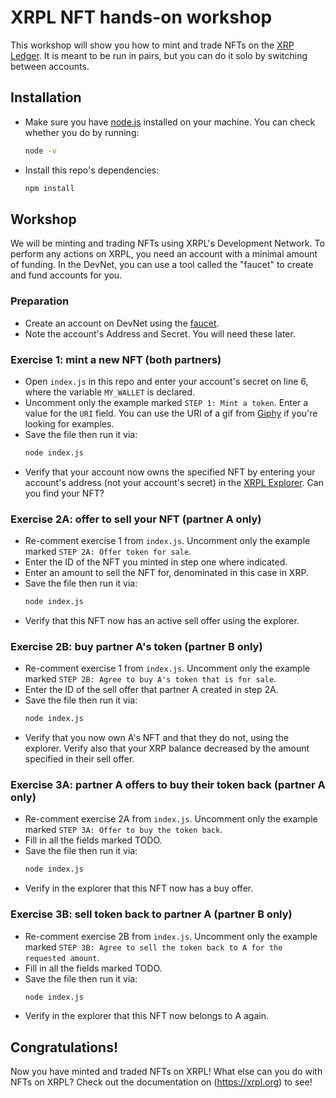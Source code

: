 # XRPL NFT hands-on workshop

This workshop will show you how to mint and trade NFTs on the
[XRP Ledger](https://xrpl.org/). It is meant to be run in pairs, but you can do
it solo by switching between accounts.

## Installation

* Make sure you have [node.js](https://nodejs.org/en/) installed on your machine. You can check whether you do by running:
  ```bash
  node -v
  ```

* Install this repo's dependencies:
  ```bash
  npm install
  ```

## Workshop

We will be minting and trading NFTs using XRPL's Development Network. To
perform any actions on XRPL, you need an account with a minimal amount of
funding. In the DevNet, you can use a tool called the "faucet" to create and
fund accounts for you.

### Preparation
* Create an account on DevNet using the [faucet](https://xrpl.org/xrp-testnet-faucet.html).
* Note the account's Address and Secret. You will need these later.

### Exercise 1: mint a new NFT (both partners)
* Open `index.js` in this repo and enter your account's secret on line 6, where the variable `MY_WALLET` is declared.
* Uncomment only the example marked `STEP 1: Mint a token`. Enter a value for the `URI` field. You can use the URI of a gif from [Giphy](https://giphy.com) if you're looking for examples.
* Save the file then run it via:
  ```bash
  node index.js
  ```
* Verify that your account now owns the specified NFT by entering your
    account's address (not your account's secret) in the [XRPL Explorer](https://devnet.xrpl.org). Can you find your NFT?

### Exercise 2A: offer to sell your NFT (partner A only)
* Re-comment exercise 1 from `index.js`. Uncomment only the example marked `STEP 2A: Offer token for sale`.
* Enter the ID of the NFT you minted in step one where indicated.
* Enter an amount to sell the NFT for, denominated in this case in XRP.
* Save the file then run it via:
  ```bash
  node index.js
  ```
* Verify that this NFT now has an active sell offer using the explorer.

### Exercise 2B: buy partner A's token (partner B only)
* Re-comment exercise 1 from `index.js`. Uncomment only the example marked `STEP 2B: Agree to buy A's token that is for sale`.
* Enter the ID of the sell offer that partner A created in step 2A.
* Save the file then run it via:
  ```bash
  node index.js
  ```
* Verify that you now own A's NFT and that they do not, using the explorer.
    Verify also that your XRP balance decreased by the amount specified in
    their sell offer.

### Exercise 3A: partner A offers to buy their token back (partner A only)
* Re-comment exercise 2A from `index.js`. Uncomment only the example marked `STEP 3A: Offer to buy the token back`.
* Fill in all the fields marked TODO.
* Save the file then run it via:
  ```bash
  node index.js
  ```
* Verify in the explorer that this NFT now has a buy offer.

### Exercise 3B: sell token back to partner A (partner B only)
* Re-comment exercise 2B from `index.js`. Uncomment only the example marked `STEP 3B: Agree to sell the token back to A for the requested amount`.
* Fill in all the fields marked TODO.
* Save the file then run it via:
  ```bash
  node index.js
  ```
* Verify in the explorer that this NFT now belongs to A again.

## Congratulations!
Now you have minted and traded NFTs on XRPL! What else can you do with NFTs on
XRPL? Check out the documentation on (https://xrpl.org) to see!
